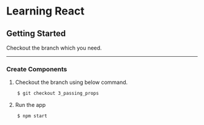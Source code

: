 # Learning React

## Getting Started

Checkout the branch which you need.

*********

### Create Components

1. Checkout the branch using below command.

```sh
    $ git checkout 3_passing_props
```

2. Run the app

```sh
    $ npm start
```